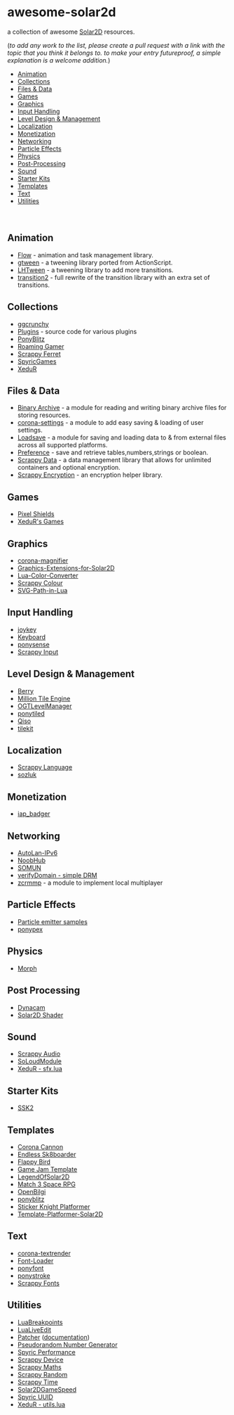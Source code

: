 # awesome-solar2d

a collection of awesome [Solar2D](https://solar2d.com/) resources.

(_to add any work to the list, please create a pull request with a link with the topic that you think it belongs to. to make your entry futureproof, a simple explanation is a welcome addition._)

- [Animation](#animation)
- [Collections](#collections)
- [Files & Data](#files--data)
- [Games](#games)
- [Graphics](#graphics)
- [Input Handling](#input-handling)
- [Level Design & Management](#level-design--management)
- [Localization](#localization)
- [Monetization](#monetization)
- [Networking](#networking)
- [Particle Effects](#particle-effects)
- [Physics](#physics)
- [Post-Processing](#post-processing)
- [Sound](#sound)
- [Starter Kits](#starter-kits)
- [Templates](#templates)
- [Text](#text)
- [Utilities](#utilities)
<br><br><br>

## Animation
* [Flow](https://github.com/depilz/solarFlow) - animation and task management library.
* [gtween](https://github.com/joshtynjala/gtween.lua) - a tweening library ported from ActionScript.
* [LHTween](https://github.com/loghound/Corona-Transitions) - a tweening library to add more transitions.
* [transition2](https://github.com/rannerboy/corona-transition2) - full rewrite of the transition library with an extra set of transitions.

## Collections
* [ggcrunchy](https://github.com/ggcrunchy/solar2d-snippets)
* [Plugins](https://github.com/ggcrunchy/solar2d-plugins) - source code for various plugins
* [PonyBlitz](https://github.com/ponywolf/ponyblitz/)
* [Roaming Gamer](https://github.com/roaminggamer/RG_FreeStuff)
* [Scrappy Ferret](https://gitlab.com/scrappyferret-libs)
* [SpyricGames](https://github.com/SpyricGames/Solar2D-Plugins-Public)
* [XeduR](https://github.com/XeduR/Solar2D-Projects)

## Files & Data
* [Binary Archive](https://github.com/siudesu/BinaryArchive) - a module for reading and writing binary archive files for storing resources.
* [corona-settings](https://github.com/schroederapps/corona-settings) - a module to add easy saving & loading of user settings.
* [Loadsave](https://github.com/SpyricGames/Solar2D-Plugins-Public/tree/main/Loadsave) - a module for saving and loading data to & from external files across all supported platforms.
* [Preference](https://github.com/SatheeshJM/Lua-Preference-Library) - save and retrieve tables,numbers,strings or boolean.
* [Scrappy Data](https://scrappyferret.com/portfolio/scrappy-data/) - a data management library that allows for unlimited containers and optional encryption.
* [Scrappy Encryption](https://scrappyferret.com/portfolio/scrappy-encryption/) - an encryption helper library.

## Games
* [Pixel Shields](https://github.com/Puzzl3Mak3r/PixelShields)
* [XeduR's Games](https://github.com/XeduR/Solar2D-Projects/tree/master/Games)

## Graphics
* [corona-magnifier](https://github.com/schroederapps/corona-magnifier)
* [Graphics-Extensions-for-Solar2D](https://github.com/ANSH3LL/Graphics-Extensions-for-Solar2D)
* [Lua-Color-Converter](https://github.com/andrewyavors/Lua-Color-Converter)
* [Scrappy Colour](https://scrappyferret.com/portfolio/scrappy-colour/)
* [SVG-Path-in-Lua](https://github.com/singularity-is-i/SVG-Path-in-Lua)

## Input Handling
* [joykey](https://github.com/ponywolf/joykey)
* [Keyboard](https://github.com/kan6868/KeyBoard)
* [ponysense](https://github.com/ponywolf/ponysense)
* [Scrappy Input](https://gitlab.com/scrappyferret-libs/scrappy-input)

## Level Design & Management
* [Berry](https://github.com/ldurniat/Berry)
* [Million Tile Engine](https://github.com/jsykes/million-tile-engine)
* [OGTLevelManager](https://github.com/OutlawGameTools/solar2d-OGTLevelManager)
* [ponytiled](https://github.com/ponywolf/ponytiled)
* [Qiso](http://www.solar2dplugins.com/plugins/qiso-isometric-tilemap-engine)
* [tilekit](https://github.com/ponywolf/tilekit)

## Localization
* [Scrappy Language](https://scrappyferret.com/portfolio/scrappy-language/)
* [sozluk](https://github.com/sekodev/sozluk)

## Monetization
* [iap_badger](https://github.com/happymongoose/iap_badger)

## Networking
* [AutoLan-IPv6](https://github.com/roaminggamer/AutoLan-IPv6)
* [NoobHub](https://github.com/Overtorment/NoobHub)
* [SOMUN](https://github.com/deniza/somun-solar2d)
* [verifyDomain - simple DRM](https://github.com/XeduR/Solar2D-Projects/tree/master/verifyDomain)
* [zcrmmp](https://github.com/agramonte/zcrmmp) - a module to implement local multiplayer

## Particle Effects
* [Particle emitter samples](https://github.com/roaminggamer/RG_FreeStuff/tree/master/ParticleEmitters)
* [ponypex](https://github.com/ponywolf/ponypex)

## Physics
* [Morph](https://github.com/SpyricGames/Solar2D-Plugins-Public/tree/main/Morph)

## Post Processing
* [Dynacam](https://github.com/Zetosoft/dynacam)
* [Solar2D Shader](https://github.com/kan6868/solar2D-shader)

## Sound
* [Scrappy Audio](https://gitlab.com/scrappyferret-libs/scrappy-audio)
* [SoLoudModule](https://github.com/siudesu/SoLoudModule)
* [XeduR - sfx.lua](https://github.com/XeduR/Solar2D-Projects/tree/master/sfx)

## Starter Kits
* [SSK2](https://github.com/roaminggamer/SSK2)

## Templates
* [Corona Cannon](https://github.com/coronalabs-samples/CoronaCannon/)
* [Endless Sk8boarder](https://github.com/coronalabs/Endless-Skateborder)
* [Flappy Bird](https://github.com/PapaBubaDiop/flappy-bird)
* [Game Jam Template](https://github.com/XeduR/Solar2D-Projects/tree/master/Game%20Jam%20Template)
* [LegendOfSolar2D](https://github.com/superqix/LegendofSolar2D)
* [Match 3 Space RPG](https://github.com/coronalabs/Match-Three-Space-RPG)
* [OpenBilgi](https://github.com/sekodev/OpenBilgi)
* [ponyblitz](https://github.com/ponywolf/ponyblitz)
* [Sticker Knight Platformer](https://github.com/coronalabs/Sticker-Knight-Platformer/)
* [Template-Platformer-Solar2D](https://github.com/kan6868/Template-Platformer-Solar2D)

## Text
* [corona-textrender](https://github.com/mimetic/corona-textrender)
* [Font-Loader](https://github.com/SpyricGames/Solar2D-Plugins-Public/tree/main/Font-Loader)
* [ponyfont](https://github.com/ponywolf/ponyfont)
* [ponystroke](https://github.com/ponywolf/ponystroke)
* [Scrappy Fonts](https://scrappyferret.com/portfolio/scrappy-fonts/)

## Utilities
* [LuaBreakpoints](https://github.com/depilz/LuaBreakpoints)
* [LuaLiveEdit](https://github.com/depilz/LuaLiveEdit)
* [Patcher](https://github.com/roaminggamer/RG_FreeStuff/tree/master/Products/patcher) ([documentation](https://roaminggamer.github.io/RGDocs/pages/Plugins/patcher/))
* [Pseudorandom Number Generator](https://github.com/XeduR/Solar2D-Projects/tree/master/Pseudorandom%20Number%20Generator)
* [Spyric Performance](https://github.com/SpyricGames/Solar2D-Plugins-Public/tree/main/Performance)
* [Scrappy Device](https://gitlab.com/scrappyferret-libs/scrappy-device)
* [Scrappy Maths](https://scrappyferret.com/portfolio/scrappy-maths/)
* [Scrappy Random](https://scrappyferret.com/portfolio/scrappy-random/)
* [Scrappy Time](https://scrappyferret.com/portfolio/scrappy-time/)
* [Solar2DGameSpeed](https://github.com/depilz/Solar2DGameSpeed)
* [Spyric UUID](https://github.com/SpyricGames/Solar2D-Plugins-Public/tree/main/UUID)
* [XeduR - utils.lua](https://github.com/XeduR/Solar2D-Projects/tree/master/utils)
